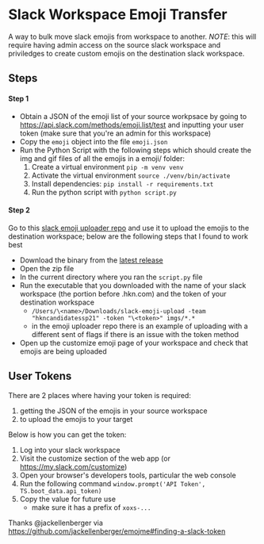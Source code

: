 # Slack Workspace Emoji Transfer

A way to bulk move slack emojis from workspace to another.
_NOTE_: this will require having admin access on the source slack workspace and priviledges to create custom emojis on the destination slack workspace.

## Steps

#### Step 1

- Obtain a JSON of the emoji list of your source workpsace by going to https://api.slack.com/methods/emoji.list/test and inputting your user token (make sure that you're an admin for this workspace)
- Copy the `emoji` object into the file `emoji.json`
- Run the Python Script with the following steps which should create the img and gif files of all the emojis in a emoji/ folder:
  1. Create a virtual environment `pip -m venv venv`
  2. Activate the virtual environment `source ./venv/bin/activate`
  3. Install dependencies: `pip install -r requirements.txt`
  4. Run the python script with `python script.py`

#### Step 2

Go to this [slack emoji uploader repo](https://github.com/sgreben/slack-emoji-upload) and use it to upload the emojis to the destination workspace; below are the following steps that I found to work best

- Download the binary from the [latest release](https://github.com/sgreben/slack-emoji-upload/releases/latest)
- Open the zip file
- In the current directory where you ran the `script.py` file
- Run the executable that you downloaded with the name of your slack workspace (the portion before .hkn.com) and the token of your destination workspace
  - `/Users/\<name>/Downloads/slack-emoji-upload -team "hkncandidatessp21" -token "\<token>" imgs/*.*`
  - in the emoji uploader repo there is an example of uploading with a different sent of flags if there is an issue with the token method
- Open up the customize emoji page of your workspace and check that emojis are being uploaded

## User Tokens

There are 2 places where having your token is required:

1. getting the JSON of the emojis in your source workspace
2. to upload the emojis to your target

Below is how you can get the token:

1. Log into your slack workspace
2. Visit the customize section of the web app (or https://my.slack.com/customize)
3. Open your browser's developers tools, particular the web console
4. Run the following command `window.prompt('API Token', TS.boot_data.api_token)`
5. Copy the value for future use
   - make sure it has a prefix of `xoxs-...`

Thanks @jackellenberger via https://github.com/jackellenberger/emojme#finding-a-slack-token
